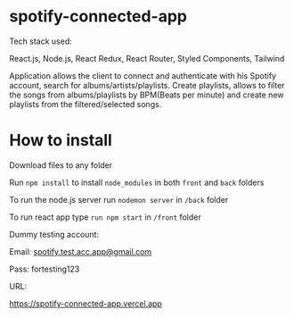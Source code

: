 ﻿# spotify-connected-app

Tech stack used:

React.js, Node.js, React Redux, React Router, Styled Components, Tailwind

Application allows the client to connect and authenticate with his Spotify account, search for albums/artists/playlists. Create playlists, allows to filter the songs from albums/playlists by BPM(Beats per minute) and create new playlists from the filtered/selected songs.

# How to install


Download files to any folder

Run `npm install` to install `node_modules` in both `front` and `back` folders

To run the node.js server run `nodemon server` in `/back` folder

To run react app type `run npm start` in `/front` folder

Dummy testing account:


Email: spotify.test.acc.app@gmail.com


Pass: fortesting123

URL:

https://spotify-connected-app.vercel.app
